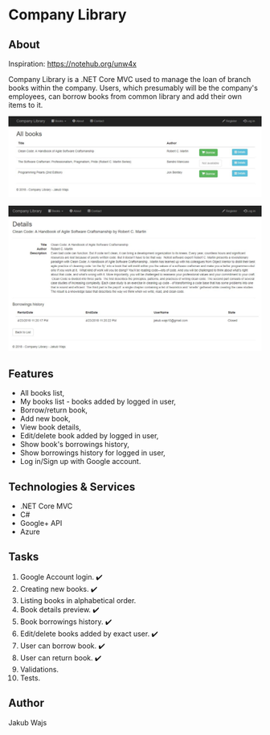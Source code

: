 # Company Library

## About

Inspiration: https://notehub.org/unw4x

Company Library is a .NET Core MVC used to manage the loan of branch books within the company. Users, which presumably will be the company's employees, can borrow books from common library and add their own items to it.

![Swagger API Screen](https://github.com/kubawajs/CompanyLibrary/raw/master/screen-1.JPG)

![Swagger API Screen](https://github.com/kubawajs/CompanyLibrary/raw/master/screen-2.JPG)

## Features

* All books list,
* My books list - books added by logged in user,
* Borrow/return book,
* Add new book,
* View book details,
* Edit/delete book added by logged in user,
* Show book's borrowings history,
* Show borrowings history for logged in user,
* Log in/Sign up with Google account.

## Technologies & Services

* .NET Core MVC
* C#
* Google+ API
* Azure

## Tasks

1. Google Account login. :heavy_check_mark:
2. Creating new books. :heavy_check_mark:
3. Listing books in alphabetical order.
4. Book details preview. :heavy_check_mark:
5. Book borrowings history. :heavy_check_mark:
6. Edit/delete books added by exact user. :heavy_check_mark:
7. User can borrow book. :heavy_check_mark:
8. User can return book. :heavy_check_mark:
9. Validations.
10. Tests.

## Author
Jakub Wajs
